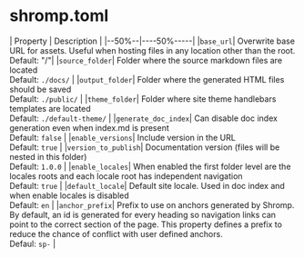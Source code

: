 # shromp.toml


| Property | Description |
|--50%--|----50%-----|
|`base_url`| Overwrite base URL for assets. Useful when hosting files in any location other than the root.<br/> Default: "/"|
|`source_folder`| Folder where the source markdown files are located<br/>Default: `./docs/` |
|`output_folder`| Folder where the generated HTML files should be saved<br/>Default: `./public/` |
|`theme_folder`| Folder where site theme handlebars templates are located<br/>Default: `./default-theme/` |
|`generate_doc_index`| Can disable doc index generation even when index.md is present<br/>Default: `false` |
|`enable_versions`| Include version in the URL<br/>Default: `true` |
|`version_to_publish`| Documentation version (files will be nested in this folder)<br/>Default: `1.0.0` |
|`enable_locales`| When enabled the first folder level are the locales roots and each locale root has independent navigation<br/>Default: `true` |
|`default_locale`| Default site locale. Used in doc index and when enable locales is disabled<br/>Default: `en` |
|`anchor_prefix`| Prefix to use on anchors generated by Shromp. By default, an id is generated for every heading so navigation links can point to the correct section of the page. This property defines a prefix to reduce the chance of conflict with user defined anchors.<br/>Defaul: `sp-` |

